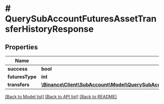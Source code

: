 # # QuerySubAccountFuturesAssetTransferHistoryResponse

## Properties

Name | Type | Description | Notes
------------ | ------------- | ------------- | -------------
**success** | **bool** |  | [optional]
**futuresType** | **int** |  | [optional]
**transfers** | [**\Binance\Client\SubAccount\Model\QuerySubAccountFuturesAssetTransferHistoryResponseTransfersInner[]**](QuerySubAccountFuturesAssetTransferHistoryResponseTransfersInner.md) |  | [optional]

[[Back to Model list]](../../README.md#models) [[Back to API list]](../../README.md#endpoints) [[Back to README]](../../README.md)
